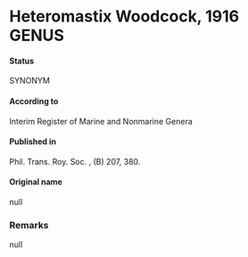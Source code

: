 Heteromastix Woodcock, 1916 GENUS
=======

#### Status
SYNONYM

#### According to
Interim Register of Marine and Nonmarine Genera

#### Published in
Phil. Trans. Roy. Soc. , (B) 207, 380.

#### Original name
null

### Remarks
null